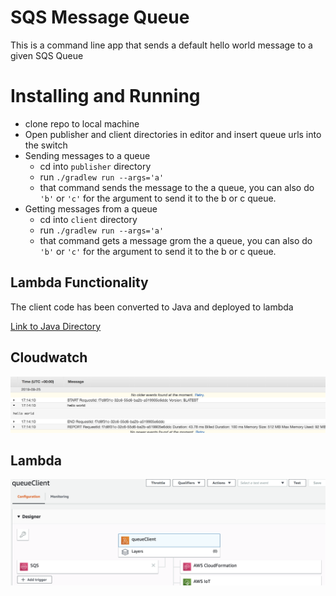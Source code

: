 # SQS Message Queue
This is a command line app that sends a default hello world message to a given SQS Queue

# Installing and Running
* clone repo to local machine
* Open publisher and client directories in editor and insert queue urls into the switch
* Sending messages to a queue
  * cd into `publisher` directory
  * run `./gradlew run --args='a'`
  * that command sends the message to the a queue, you can also do `'b'` or `'c'` for the argument to send it to the b or c queue.
* Getting messages from a queue
  * cd into `client` directory
  * run `./gradlew run --args='a'`
  * that command gets a message grom the a queue, you can also do `'b'` or `'c'` for the argument to send it to the b or c queue.

## Lambda Functionality
The client code has been converted to Java and deployed to lambda

[Link to Java Directory](https://github.com/trevorjdobson/sqs/lambda-client)

## Cloudwatch
![CloudWatch Image](cloudwatch.png)
## Lambda
![Lambda Dashboard](lambda.png)
